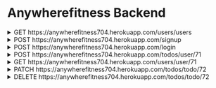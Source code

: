 # Anywherefitness Backend

<details>
<summary>GET https://anywherefitness704.herokuapp.com/users/users</summary>

```JSON
[
    {
        "userid": 4,
        "username": "admin",
        "primaryemail": "admin@lambdaschool.local",
        "useremails": [
            {
                "useremailid": 7,
                "useremail": "admin@email.local"
            },
            {
                "useremailid": 8,
                "useremail": "admin@mymail.local"
            }
        ],
        "roles": [
            {
                "role": {
                    "roleid": 1,
                    "name": "ADMIN"
                }
            },
            {
                "role": {
                    "roleid": 2,
                    "name": "USER"
                }
            },
            {
                "role": {
                    "roleid": 3,
                    "name": "DATA"
                }
            }
        ],
        "todos": [
            {
                "createdDate": "2020-06-25 11:34:03",
                "todoid": 5,
                "description": "Give Joe access rights",
                "completed": false
            },
            {
                "createdDate": "2020-06-25 11:34:03",
                "todoid": 6,
                "description": "Change the color of the home page",
                "completed": false
            }
        ]
    }
]
```
</details>


<details>
<summary>POST https://anywherefitness704.herokuapp.com/signup</summary>

Input:

```JSON
{
    "username" : "Mojo",
    "password" : "corgie",
    "primaryemail" : "home@local.house"
}
```

Return: 
```JSON
{
    "access_token": "35883fd1-cb99-4fd8-a1f1-dcba2bb0fae6",
    "token_type": "bearer",
    "scope": "read trust write"
}
```
</details>


<details>
<summary>POST https://anywherefitness704.herokuapp.com/login</summary>

```TEXT
Login using credentials from signup:
username: Mojo
password: corgie
token: 35883fd1-cb99-4fd8-a1f1-dcba2bb0fae6
```

```JSON
{
    "userid": 71,
    "username": "mojo",
    "primaryemail": "home@local.house",
    "useremails": [],
    "roles": [
        {
            "role": {
                "roleid": 2,
                "name": "USER"
            }
        }
    ],
    "todos": []
}
```
</details>


<details>
<summary>POST https://anywherefitness704.herokuapp.com/todos/user/71</summary>

```JSON
{
    "description": "Make coffee"
}
```

```JSON
{
    "userid": 71,
    "username": "mojo",
    "primaryemail": "home@local.house",
    "useremails": [],
    "roles": [
        {
            "role": {
                "roleid": 2,
                "name": "USER"
            }
        }
    ],
    "todos": [
        {
            "createdDate": "2020-06-25 11:43:26",
            "todoid": 72,
            "description": "Make coffee",
            "completed": false
        }
    ]
}
```
</details>

<details>
<summary>GET https://anywherefitness704.herokuapp.com/users/user/71</summary>

```JSON
{
    "userid": 71,
    "username": "mojo",
    "primaryemail": "home@local.house",
    "useremails": [],
    "roles": [
        {
            "role": {
                "roleid": 2,
                "name": "USER"
            }
        }
    ],
    "todos": [
        {
            "createdDate": "2020-06-25 11:43:26",
            "todoid": 72,
            "description": "Make coffee",
            "completed": false
        }
    ]
}
```
</details>

<details>
<summary>PATCH https://anywherefitness704.herokuapp.com/todos/todo/72 </summary>

```TEXT
No Body Data

Status OK
```

```JSON
{
    "userid": 71,
    "username": "mojo",
    "primaryemail": "home@local.house",
    "useremails": [],
    "roles": [
        {
            "role": {
                "roleid": 2,
                "name": "USER"
            }
        }
    ],
    "todos": [
        {
            "createdDate": "2020-06-25 11:43:26",
            "todoid": 72,
            "description": "Make coffee",
            "completed": true
        }
    ]
}
```
</details>


<details>
<summary>DELETE https://anywherefitness704.herokuapp.com/todos/todo/72</summary>

```TEXT
No Body Data

Status OK
```

```JSON
{
    "userid": 71,
    "username": "mojo",
    "primaryemail": "home@local.house",
    "useremails": [],
    "roles": [
        {
            "role": {
                "roleid": 2,
                "name": "USER"
            }
        }
    ],
    "todos": []
}
```
</details>
